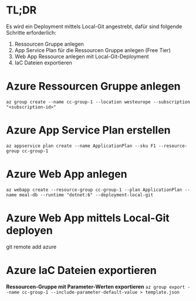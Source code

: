 # TL;DR

Es wird ein Deployment mittels Local-Git angestrebt, dafür sind folgende Schritte erforderlich:

1. Ressourcen Gruppe anlegen
2. App Service Plan für die Ressourcen Gruppe anlegen (Free Tier)
3. Web App Ressource anlegen mit Local-Git-Deployment
4. IaC Dateien exportieren

# Azure Ressourcen Gruppe anlegen

```shell
az group create --name cc-group-1 --location westeurope --subscription "<subscription-id>"
```

# Azure App Service Plan erstellen

```
az appservice plan create --name ApplicationPlan --sku F1 --resource-group cc-group-1

```

# Azure Web App anlegen

`az webapp create --resource-group cc-group-1 --plan ApplicationPlan --name meal-db --runtime "dotnet:6" --deployment-local-git`

# Azure Web App mittels Local-Git deployen

git remote add azure

# Azure IaC Dateien exportieren

**Ressourcen-Gruppe mit Parameter-Werten exportieren**
`az group export --name cc-group-1 --include-parameter-default-value > template.json`
